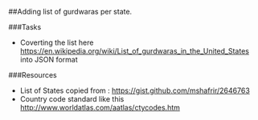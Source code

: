 ##Adding list of gurdwaras per state.

###Tasks
- Coverting the list here https://en.wikipedia.org/wiki/List_of_gurdwaras_in_the_United_States into JSON format

###Resources
- List of States copied from : https://gist.github.com/mshafrir/2646763
- Country code standard like this http://www.worldatlas.com/aatlas/ctycodes.htm